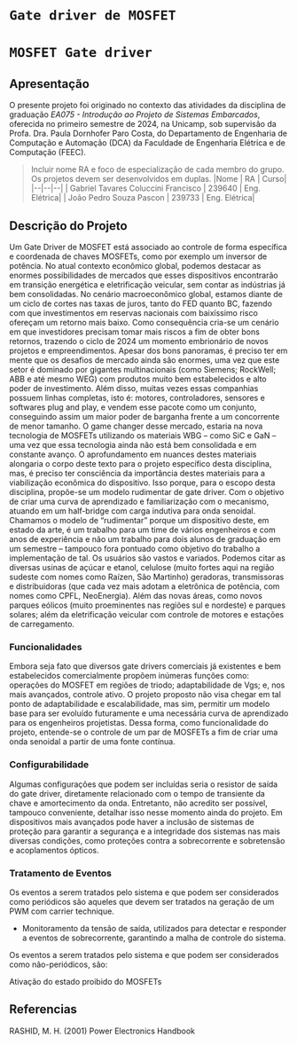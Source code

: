 # `Gate driver de MOSFET`
# `MOSFET Gate driver`

## Apresentação

O presente projeto foi originado no contexto das atividades da disciplina de graduação *EA075 - Introdução ao Projeto de Sistemas Embarcados*, 
oferecida no primeiro semestre de 2024, na Unicamp, sob supervisão da Profa. Dra. Paula Dornhofer Paro Costa, do Departamento de Engenharia de Computação e Automação (DCA) da Faculdade de Engenharia Elétrica e de Computação (FEEC).

> Incluir nome RA e foco de especialização de cada membro do grupo. Os projetos devem ser desenvolvidos em duplas.
> |Nome  | RA | Curso|
> |--|--|--|
>| Gabriel Tavares Coluccini Francisco  | 239640  | Eng. Elétrica|
>| João Pedro Souza Pascon  | 239733  | Eng. Elétrica|

## Descrição do Projeto

  Um Gate Driver de MOSFET está associado ao controle de forma específica e coordenada de chaves MOSFETs, como por exemplo um inversor de potência. No atual contexto econômico global, podemos destacar as enormes possibilidades de mercados que esses dispositivos encontrarão em transição energética e eletrificação veicular, sem contar as indústrias já bem consolidadas.
	No cenário macroeconômico global, estamos diante de um ciclo de cortes nas taxas de juros, tanto do FED quanto BC, fazendo com que investimentos em reservas nacionais com baixíssimo risco ofereçam um retorno mais baixo. Como consequência cria-se um cenário em que investidores precisam tomar mais riscos a fim de obter bons retornos, trazendo o ciclo de 2024 um momento embrionário de novos projetos e empreendimentos. 
Apesar dos bons panoramas, é preciso ter em mente que os desafios de mercado ainda são enormes, uma vez que este setor é dominado por gigantes multinacionais (como Siemens; RockWell; ABB e até mesmo WEG) com produtos muito bem estabelecidos e alto poder de investimento. Além disso, muitas vezes essas companhias possuem linhas completas, isto é: motores, controladores, sensores e softwares plug and play, e vendem esse pacote como um conjunto, conseguindo assim um maior poder de barganha frente a um concorrente de menor tamanho.
O game changer desse mercado, estaria na nova tecnologia de MOSFETs utilizando os materiais WBG – como SiC e GaN –  uma vez que essa tecnologia ainda não está bem consolidada e em constante avanço. O aprofundamento em nuances destes materiais alongaria o corpo deste texto para o projeto específico desta disciplina, mas, é preciso ter consciência da importância destes materiais para a viabilização econômica do dispositivo.
Isso porque, para o escopo desta disciplina, propõe-se um modelo rudimentar de gate driver. Com o objetivo de criar uma curva de aprendizado e familiarização com o mecanismo, atuando em um half-bridge com carga indutiva para onda senoidal. Chamamos o modelo de “rudimentar” porque um dispositivo deste, em estado da arte, é um trabalho para um time de vários engenheiros e com anos de experiência e não um trabalho para dois alunos de graduação em um semestre – tampouco fora pontuado como objetivo do trabalho a implementação de tal.
	Os usuários são vastos e variados. Podemos citar as diversas usinas de açúcar e etanol,  celulose (muito fortes aqui na região sudeste com nomes como Raízen, São Martinho) geradoras, transmissoras e distribuidoras (que cada vez mais adotam a eletrônica de potência, com nomes como CPFL, NeoEnergia). Além das novas áreas, como novos parques eólicos (muito proeminentes nas regiões sul e nordeste) e parques solares; além da eletrificação veicular com controle de motores e estações de carregamento.

 ### Funcionalidades
 
 Embora seja fato que diversos gate drivers comerciais já existentes e bem estabelecidos comercialmente propõem inúmeras funções como: operações do MOSFET em regiões de triodo; adaptabilidade de Vgs; e, nos mais avançados, controle ativo. O projeto proposto não visa chegar em tal ponto de adaptabilidade e escalabilidade, mas sim, permitir um modelo base para ser evoluído futuramente e uma necessária curva de aprendizado para os engenheiros projetistas.
Dessa forma, como funcionalidade do projeto, entende-se o controle de um par de MOSFETs a fim de criar uma onda senoidal a partir de uma fonte contínua.

### Configurabilidade

Algumas configurações que podem ser incluídas seria o resistor de saída do gate driver, diretamente relacionado com o tempo de transiente da chave e amortecimento da onda. Entretanto, não acredito ser possível, tampouco conveniente, detalhar isso nesse momento ainda do projeto.
	Em dispositivos mais avançados pode haver a inclusão de sistemas de proteção para garantir a segurança e a integridade dos sistemas nas mais diversas condições, como proteções contra a sobrecorrente e sobretensão e acoplamentos ópticos.

 ### Tratamento de Eventos

 Os eventos a serem tratados pelo sistema e que podem ser considerados como periódicos são aqueles que devem ser tratados na geração de um PWM com carrier technique.

- Monitoramento da tensão de saída, utilizados para detectar e responder a eventos de sobrecorrente, garantindo a malha de controle do sistema.

Os eventos a serem tratados pelo sistema e que podem ser considerados como não-periódicos, são:

Ativação do estado proibido do MOSFETs

## Referencias

RASHID, M. H. (2001) Power Electronics Handbook






